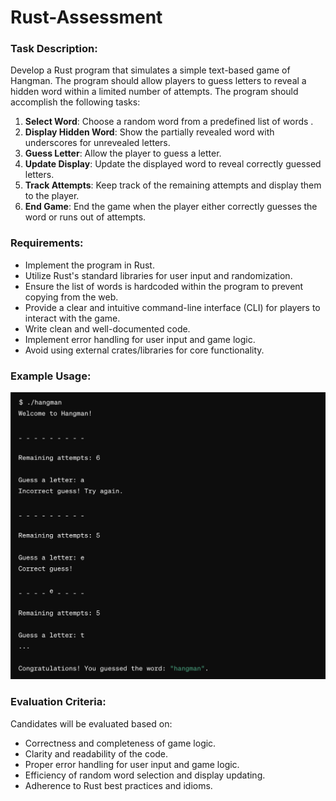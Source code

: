# Rust-Assessment

### Task Description:

Develop a Rust program that simulates a simple text-based game of Hangman. The program should allow players to guess letters to reveal a hidden word within a limited number of attempts. The program should accomplish the following tasks:

1. **Select Word**: Choose a random word from a predefined list of words .
2. **Display Hidden Word**: Show the partially revealed word with underscores for unrevealed letters.
3. **Guess Letter**: Allow the player to guess a letter.
4. **Update Display**: Update the displayed word to reveal correctly guessed letters.
5. **Track Attempts**: Keep track of the remaining attempts and display them to the player.
6. **End Game**: End the game when the player either correctly guesses the word or runs out of attempts.

### Requirements:

- Implement the program in Rust.
- Utilize Rust's standard libraries for user input and randomization.
- Ensure the list of words is hardcoded within the program to prevent copying from the web.
- Provide a clear and intuitive command-line interface (CLI) for players to interact with the game.
- Write clean and well-documented code.
- Implement error handling for user input and game logic.
- Avoid using external crates/libraries for core functionality.

### Example Usage:

<img src="example.png">

### Evaluation Criteria:

Candidates will be evaluated based on:

- Correctness and completeness of game logic.
- Clarity and readability of the code.
- Proper error handling for user input and game logic.
- Efficiency of random word selection and display updating.
- Adherence to Rust best practices and idioms.
